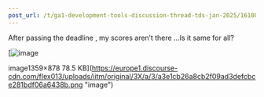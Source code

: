 ```yaml
---
post_url: /t/ga1-development-tools-discussion-thread-tds-jan-2025/161083/124
---
```

After passing the deadline , my scores aren’t there …Is it same for all?

[![image](https://europe1.discourse-cdn.com/flex013/uploads/iitm/optimized/3X/a/3/a3e1cb26a8cb2f09ad3defcbce281bdf06a6438b_2_690x445.png)

image1359×878 78.5 KB](https://europe1.discourse-cdn.com/flex013/uploads/iitm/original/3X/a/3/a3e1cb26a8cb2f09ad3defcbce281bdf06a6438b.png "image")